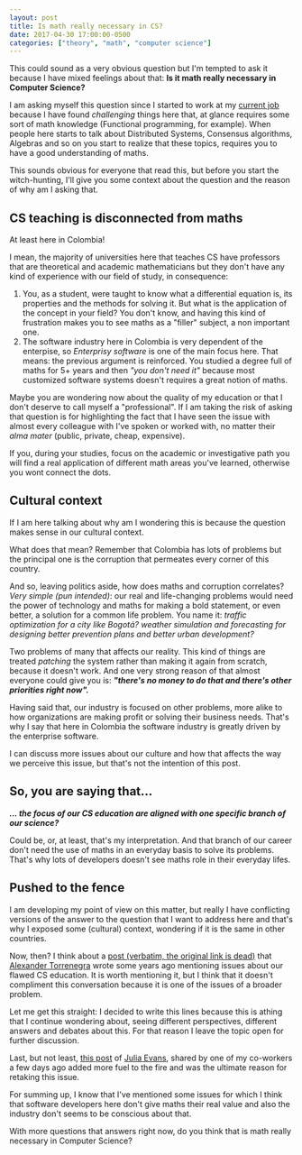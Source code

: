 ```yaml
---
layout: post
title: Is math really necessary in CS?
date: 2017-04-30 17:00:00-0500
categories: ["theory", "math", "computer science"]
---
```


This could sound as a very obvious question but I'm tempted to ask it because I have mixed feelings about that: **Is it math really necessary in Computer Science?**

I am asking myself this question since I started to work at my [current job](http://s4n.co) because I have found _challenging_ things here that, at glance requires some sort of math knowledge (Functional programming, for example). When people here starts to talk about Distributed Systems, Consensus algorithms, Algebras and so on you start to realize that these topics, requires you to have a good understanding of maths.

This sounds obvious for everyone that read this, but before you start the witch-hunting, I'll give you some context about the question and the reason of why am I asking that.

## CS teaching is disconnected from maths

At least here in Colombia!

I mean, the majority of universities here that teaches CS have professors that are theoretical and academic mathematicians but they don't have any kind of experience with our field of study, in consequence:

1. You, as a student, were taught to know what a differential equation is, its properties and the methods for solving it. But what is the application of the concept in your field? You don't know, and having this kind of frustration makes you to see maths as a "filler" subject, a non important one.
2. The software industry here in Colombia is very dependent of the enterpise, so _Enterprisy software_ is one of the main focus here. That means: the previous argument is reinforced. You studied a degree full of maths for 5+ years and then _"you don't need it"_ because most customized software systems doesn't requires a great notion of maths.

Maybe you are wondering now about the quality of my education or that I don't deserve to call myself a "professional". If I am taking the risk of asking that question is for highlighting the fact that I have seen the issue with almost every colleague with I've spoken or worked with, no matter their _alma mater_ (public, private, cheap, expensive).

If you, during your studies, focus on the academic or investigative path you will find a real application of different math areas you've learned, otherwise you wont connect the dots.

## Cultural context

If I am here talking about why am I wondering this is because the question makes sense in our cultural context. 

What does that mean? Remember that Colombia has lots of problems but the principal one is the corruption that permeates every corner of this country.

And so, leaving politics aside, how does maths and corruption correlates? _Very simple (pun intended)_: our real and life-changing problems would need the power of technology and maths for making a bold statement, or even better, a solution for a common life problem. You name it: _traffic optimization for a city like Bogotá? weather simulation and forecasting for designing better prevention plans and better urban development?_

Two problems of many that affects our reality. This kind of things are treated _patching_ the system rather than making it again from scratch, because it doesn't work. And one very strong reason of that almost everyone could give you is: _**"there's no money to do that and there's other priorities right now".**_

Having said that, our industry is focused on other problems, more alike to how organizations are making profit or solving their business needs. That's why I say that here in Colombia the software industry is greatly driven by the enterprise software.

I can discuss more issues about our culture and how that affects the way we perceive this issue, but that's not the intention of this post.

## So, you are saying that...

_**... the focus of our CS education are aligned with one specific branch of our science?**_

Could be, or, at least, that's my interpretation. And that branch of our career don't need the use of maths in an everyday basis to solve its problems. That's why lots of developers doesn't see maths role in their everyday lifes.

## Pushed to the fence

I am developing my point of view on this matter, but really I have conflicting versions of the answer to the question that I want to address here and that's why I exposed some (cultural) context, wondering if it is the same in other countries.

Now, then? I think about a [post (verbatim, the original link is dead)](https://elizsumo.wordpress.com/2014/12/15/not-a-single-colombian-university-teaches-software-engineering-really-not-a-single-one/) that [Alexander Torrenegra](https://twitter.com/torrenegra) wrote some years ago mentioning issues about our flawed CS education. It is worth mentioning it, but I think that it doesn't compliment this conversation because it is one of the issues of a broader problem.

Let me get this straight: I decided to write this lines because this is athing that I continue wondering about, seeing different perspectives, different answers and debates about this. For that reason I leave the topic open for further discussion.

Last, but not least, [this post](http://jvns.ca/blog/2017/04/17/statistics-for-programmers/) of [Julia Evans](https://twitter.com/b0rk), shared by one of my co-workers a few days ago added more fuel to the fire and was the ultimate reason for retaking this issue.

For summing up, I know that I've mentioned some issues for which I think that software developers here don't give maths their real value and also the industry don't seems to be conscious about that.

With more questions that answers right now, do you think that is math really necessary in Computer Science?